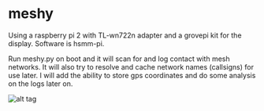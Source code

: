 # meshy

Using a raspberry pi 2 with TL-wn722n adapter and a grovepi kit for the display. Software is hsmm-pi.

Run meshy.py on boot and it will scan for and log contact with mesh networks. It will also try to resolve
and cache network names (callsigns) for use later. I will add the ability to store gps coordinates and 
do some analysis on the logs later on.

![alt tag](https://raw.github.com/bmidgley/meshy/master/images/meshy.jpg)


